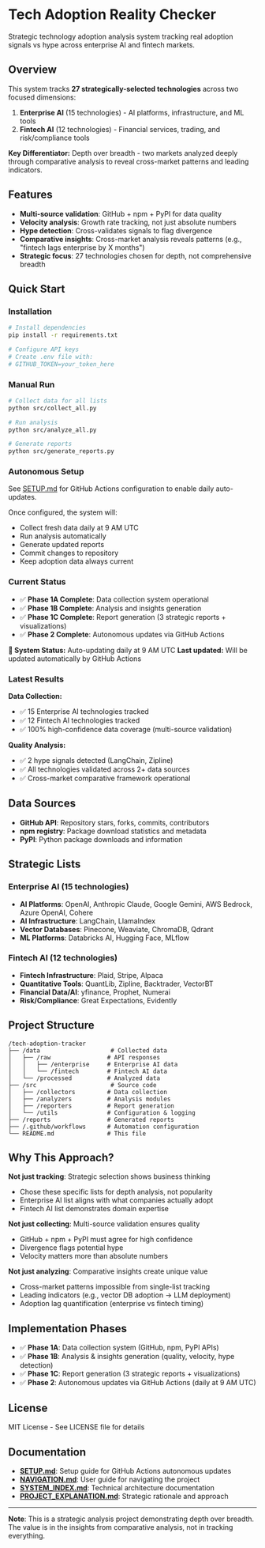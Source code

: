 # Tech Adoption Reality Checker

Strategic technology adoption analysis system tracking real adoption signals vs hype across enterprise AI and fintech markets.

## Overview

This system tracks **27 strategically-selected technologies** across two focused dimensions:

1. **Enterprise AI** (15 technologies) - AI platforms, infrastructure, and ML tools
2. **Fintech AI** (12 technologies) - Financial services, trading, and risk/compliance tools

**Key Differentiator:** Depth over breadth - two markets analyzed deeply through comparative analysis to reveal cross-market patterns and leading indicators.

## Features

- **Multi-source validation**: GitHub + npm + PyPI for data quality
- **Velocity analysis**: Growth rate tracking, not just absolute numbers
- **Hype detection**: Cross-validates signals to flag divergence
- **Comparative insights**: Cross-market analysis reveals patterns (e.g., "fintech lags enterprise by X months")
- **Strategic focus**: 27 technologies chosen for depth, not comprehensive breadth

## Quick Start

### Installation

```bash
# Install dependencies
pip install -r requirements.txt

# Configure API keys
# Create .env file with:
# GITHUB_TOKEN=your_token_here
```

### Manual Run

```bash
# Collect data for all lists
python src/collect_all.py

# Run analysis
python src/analyze_all.py

# Generate reports
python src/generate_reports.py
```

### Autonomous Setup

See [SETUP.md](SETUP.md) for GitHub Actions configuration to enable daily auto-updates.

Once configured, the system will:
- Collect fresh data daily at 9 AM UTC
- Run analysis automatically
- Generate updated reports
- Commit changes to repository
- Keep adoption data always current

### Current Status

- ✅ **Phase 1A Complete**: Data collection system operational
- ✅ **Phase 1B Complete**: Analysis and insights generation
- ✅ **Phase 1C Complete**: Report generation (3 strategic reports + visualizations)
- ✅ **Phase 2 Complete**: Autonomous updates via GitHub Actions

**🤖 System Status:** Auto-updating daily at 9 AM UTC
**Last updated:** Will be updated automatically by GitHub Actions

### Latest Results

**Data Collection:**
- ✅ 15 Enterprise AI technologies tracked
- ✅ 12 Fintech AI technologies tracked
- ✅ 100% high-confidence data coverage (multi-source validation)

**Quality Analysis:**
- ✅ 2 hype signals detected (LangChain, Zipline)
- ✅ All technologies validated across 2+ data sources
- ✅ Cross-market comparative framework operational

## Data Sources

- **GitHub API**: Repository stars, forks, commits, contributors
- **npm registry**: Package download statistics and metadata
- **PyPI**: Python package downloads and information

## Strategic Lists

### Enterprise AI (15 technologies)
- **AI Platforms**: OpenAI, Anthropic Claude, Google Gemini, AWS Bedrock, Azure OpenAI, Cohere
- **AI Infrastructure**: LangChain, LlamaIndex
- **Vector Databases**: Pinecone, Weaviate, ChromaDB, Qdrant
- **ML Platforms**: Databricks AI, Hugging Face, MLflow

### Fintech AI (12 technologies)
- **Fintech Infrastructure**: Plaid, Stripe, Alpaca
- **Quantitative Tools**: QuantLib, Zipline, Backtrader, VectorBT
- **Financial Data/AI**: yfinance, Prophet, Numerai
- **Risk/Compliance**: Great Expectations, Evidently

## Project Structure

```
/tech-adoption-tracker
├── /data                    # Collected data
│   ├── /raw                # API responses
│   │   ├── /enterprise     # Enterprise AI data
│   │   └── /fintech        # Fintech AI data
│   └── /processed          # Analyzed data
├── /src                     # Source code
│   ├── /collectors         # Data collection
│   ├── /analyzers          # Analysis modules
│   ├── /reporters          # Report generation
│   └── /utils              # Configuration & logging
├── /reports                # Generated reports
├── /.github/workflows      # Automation configuration
└── README.md               # This file
```

## Why This Approach?

**Not just tracking**: Strategic selection shows business thinking
- Chose these specific lists for depth analysis, not popularity
- Enterprise AI list aligns with what companies actually adopt
- Fintech AI list demonstrates domain expertise

**Not just collecting**: Multi-source validation ensures quality
- GitHub + npm + PyPI must agree for high confidence
- Divergence flags potential hype
- Velocity matters more than absolute numbers

**Not just analyzing**: Comparative insights create unique value
- Cross-market patterns impossible from single-list tracking
- Leading indicators (e.g., vector DB adoption → LLM deployment)
- Adoption lag quantification (enterprise vs fintech timing)

## Implementation Phases

- ✅ **Phase 1A**: Data collection system (GitHub, npm, PyPI APIs)
- ✅ **Phase 1B**: Analysis & insights generation (quality, velocity, hype detection)
- ✅ **Phase 1C**: Report generation (3 strategic reports + visualizations)
- ✅ **Phase 2**: Autonomous updates via GitHub Actions (daily at 9 AM UTC)

## License

MIT License - See LICENSE file for details

## Documentation

- **[SETUP.md](SETUP.md)**: Setup guide for GitHub Actions autonomous updates
- **[NAVIGATION.md](NAVIGATION.md)**: User guide for navigating the project
- **[SYSTEM_INDEX.md](SYSTEM_INDEX.md)**: Technical architecture documentation
- **[PROJECT_EXPLANATION.md](PROJECT_EXPLANATION.md)**: Strategic rationale and approach

---

**Note**: This is a strategic analysis project demonstrating depth over breadth. The value is in the insights from comparative analysis, not in tracking everything.
